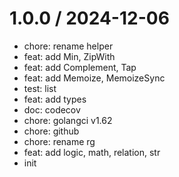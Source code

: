 
1.0.0 / 2024-12-06
==================

* chore: rename helper
* feat: add Min, ZipWith
* feat: add Complement, Tap
* feat: add Memoize, MemoizeSync
* test: list
* feat: add types
* doc: codecov
* chore: golangci v1.62
* chore: github
* chore: rename rg
* feat: add logic, math, relation, str
* init
